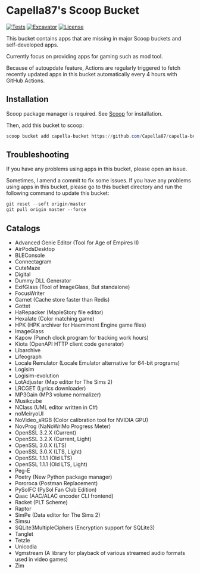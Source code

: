 # Capella87's Scoop Bucket

[![Tests](https://github.com/Capella87/capella-bucket/actions/workflows/ci.yml/badge.svg)](https://github.com/Capella87/capella-bucket/actions/workflows/ci.yml) [![Excavator](https://github.com/Capella87/capella-bucket/actions/workflows/excavator.yml/badge.svg)](https://github.com/Capella87/capella-bucket/actions/workflows/excavator.yml) [![License](https://img.shields.io/badge/license-unlicense-blue)](./LICENSE)

This bucket contains apps that are missing in major Scoop buckets and self-developed apps.

Currently focus on providing apps for gaming such as mod tool.

Because of autoupdate feature, Actions are regularly triggered to fetch recently updated apps in this bucket automatically every 4 hours with GitHub Actions.

## Installation
Scoop package manager is required. See [Scoop](https://scoop.sh/) for installation.

Then, add this bucket to scoop:
```powershell
scoop bucket add capella-bucket https://github.com/Capella87/capella-bucket
```

## Troubleshooting
If you have any problems using apps in this bucket, please open an issue.

Sometimes, I amend a commit to fix some issues. If you have any problems using apps in this bucket, please go to this bucket directory and run the following command to update this bucket:
```powershell
git reset --soft origin/master
git pull origin master --force
```

## Catalogs

* Advanced Genie Editor (Tool for Age of Empires II)
* AirPodsDesktop
* BLEConsole
* Connectagram
* CuteMaze
* Digital
* Dummy DLL Generator
* ExifGlass (Tool of ImageGlass, But standalone)
* FocusWriter
* Garnet (Cache store faster than Redis)
* Gottet
* HaRepacker (MapleStory file editor)
* Hexalate (Color matching game)
* HPK (HPK archiver for Haemimont Engine game files)
* ImageGlass
* Kapow (Punch clock program for tracking work hours)
* Kiota (OpenAPI HTTP client code generator)
* Libarchive
* Lifeograph
* Locale Remulator (Locale Emulator alternative for 64-bit programs)
* Logisim
* Logisim-evolution
* LotAdjuster (Map editor for The Sims 2)
* LRCGET (Lyrics downloader)
* MP3Gain (MP3 volume normalizer)
* Musikcube
* NClass (UML editor written in C#)
* noMeiryoUI
* NoVideo_sRGB (Color calibration tool for NVIDIA GPU)
* NovProg (NaNoWriMo Progress Meter)
* OpenSSL 3.2.X (Current)
* OpenSSL 3.2.X (Current, Light)
* OpenSSL 3.0.X (LTS)
* OpenSSL 3.0.X (LTS, Light)
* OpenSSL 1.1.1 (Old LTS)
* OpenSSL 1.1.1 (Old LTS, Light)
* Peg-E
* Poetry (New Python package manager)
* Pororoca (Postman Replacement)
* PySolFC (PySol Fan Club Edition)
* Qaac (AAC/ALAC encoder CLI frontend)
* Racket (PLT Scheme)
* Raptor
* SimPe (Data editor for The Sims 2)
* Simsu
* SQLite3MultipleCiphers (Encryption support for SQLite3)
* Tanglet
* Tetzle
* Unicodia
* Vgmstream (A library for playback of various streamed audio formats used in video games)
* Zim
